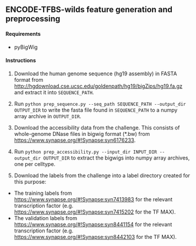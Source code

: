 ## ENCODE-TFBS-wilds feature generation and preprocessing

#### Requirements
- pyBigWig

#### Instructions

1. Download the human genome sequence (hg19 assembly) in FASTA format from http://hgdownload.cse.ucsc.edu/goldenpath/hg19/bigZips/hg19.fa.gz and extract it into `SEQUENCE_PATH`.

2. Run `python prep_sequence.py --seq_path SEQUENCE_PATH --output_dir OUTPUT_DIR` to write the fasta file found in `SEQUENCE_PATH` to a numpy array archive in `OUTPUT_DIR`.

3. Download the accessibility data from the challenge. This consists of whole-genome DNase files in bigwig format (*.bw) from https://www.synapse.org/#!Synapse:syn6176233.

4. Run `python prep_accessibility.py --input_dir INPUT_DIR --output_dir OUTPUT_DIR` to extract the bigwigs into numpy array archives, one per celltype.

5. Download the labels from the challenge into a label directory created for this purpose:
  - The training labels from https://www.synapse.org/#!Synapse:syn7413983 for the relevant transcription factor (e.g. https://www.synapse.org/#!Synapse:syn7415202 for the TF MAX).
  - The validation labels from https://www.synapse.org/#!Synapse:syn8441154 for the relevant transcription factor (e.g. https://www.synapse.org/#!Synapse:syn8442103 for the TF MAX). 
